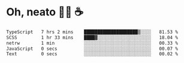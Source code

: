 # Oh, neato 🧑‍💻 ☕

<!--START_SECTION:waka-->

```txt
TypeScript   7 hrs 2 mins    ████████████████████▒░░░░   81.53 %
SCSS         1 hr 33 mins    ████▓░░░░░░░░░░░░░░░░░░░░   18.04 %
netrw        1 min           ░░░░░░░░░░░░░░░░░░░░░░░░░   00.33 %
JavaScript   0 secs          ░░░░░░░░░░░░░░░░░░░░░░░░░   00.07 %
Text         0 secs          ░░░░░░░░░░░░░░░░░░░░░░░░░   00.02 %
```

<!--END_SECTION:waka-->
